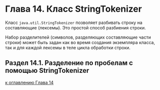 # Глава 14. Класс StringTokenizer

Класс `java.util.StringTokenizer` позволяет разбивать строку на составляющие (лексемы). Это простой способ разбиения строки.

Набор разделителей (символов, разделяющих составляющие части строки) может быть задан как во время создания экземпляра класса, так и для каждой лексемы в теле цикла обработки строки.

## Раздел 14.1. Разделение по пробелам с помощью StringTokenizer



[к оглавлению Глава 14](#глава-14-класс-stringtokenizer)
